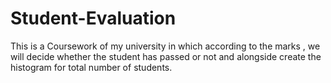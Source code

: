 # Student-Evaluation
This is a Coursework of my university in which according to the marks , we will decide whether the student has passed or not and alongside create the histogram for total number of students.
